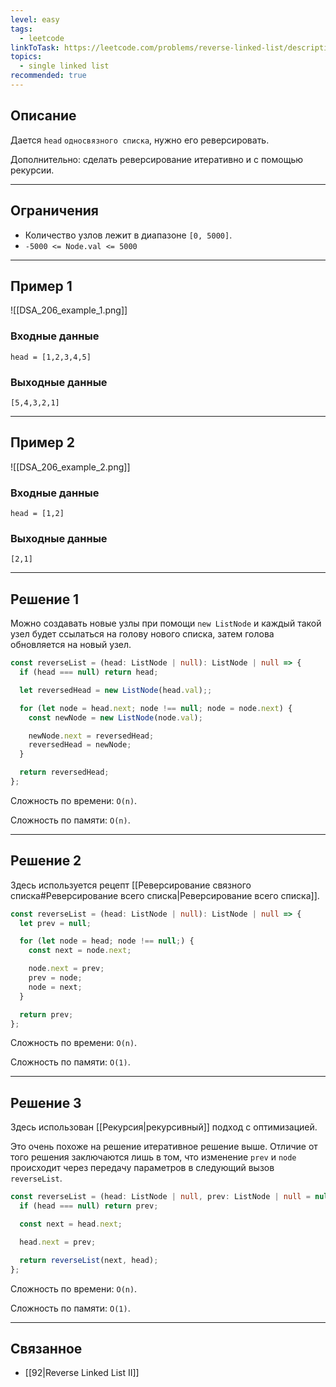 ```yaml
---
level: easy
tags:
  - leetcode
linkToTask: https://leetcode.com/problems/reverse-linked-list/description/
topics:
  - single linked list
recommended: true
---
```

## Описание

Дается `head` `односвязного списка`, нужно его реверсировать.

Дополнительно: сделать реверсирование итеративно и с помощью рекурсии.

---
## Ограничения

- Количество узлов лежит в диапазоне `[0, 5000]`.
- `-5000 <= Node.val <= 5000`

---
## Пример 1

![[DSA_206_example_1.png]]

### Входные данные

```
head = [1,2,3,4,5]
```
### Выходные данные

```
[5,4,3,2,1]
```

---
## Пример 2

![[DSA_206_example_2.png]]

### Входные данные

```
head = [1,2]
```
### Выходные данные

```
[2,1]
```

---
## Решение 1

Можно создавать новые узлы при помощи `new ListNode` и каждый такой узел будет ссылаться на голову нового списка, затем голова обновляется на новый узел.

```typescript
const reverseList = (head: ListNode | null): ListNode | null => {
  if (head === null) return head;

  let reversedHead = new ListNode(head.val);;

  for (let node = head.next; node !== null; node = node.next) {
    const newNode = new ListNode(node.val);

    newNode.next = reversedHead;
    reversedHead = newNode;
  }

  return reversedHead;
};
```

Сложность по времени: `O(n)`.

Сложность по памяти: `O(n)`.

---
## Решение 2

Здесь используется рецепт [[Реверсирование связного списка#Реверсирование всего списка|Реверсирование всего списка]].

```typescript
const reverseList = (head: ListNode | null): ListNode | null => {
  let prev = null;

  for (let node = head; node !== null;) {
    const next = node.next;

    node.next = prev;
    prev = node;
    node = next;
  }

  return prev;
};
```

Сложность по времени: `O(n)`.

Сложность по памяти: `O(1)`.

---
## Решение 3

Здесь использован [[Рекурсия|рекурсивный]] подход с оптимизацией.

Это очень похоже на решение итеративное решение выше. Отличие от того решения заключаются лишь в том, что изменение `prev` и `node` происходит через передачу параметров в следующий вызов `reverseList`.

```typescript
const reverseList = (head: ListNode | null, prev: ListNode | null = null): ListNode | null => {
  if (head === null) return prev;

  const next = head.next;

  head.next = prev;

  return reverseList(next, head);
};
```

Сложность по времени: `O(n)`.

Сложность по памяти: `O(1)`.

---
## Связанное

- [[92|Reverse Linked List II]]